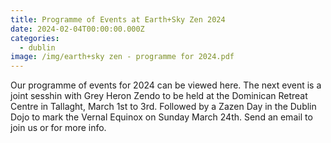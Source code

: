 ```yaml
---
title: Programme of Events at Earth+Sky Zen 2024
date: 2024-02-04T00:00:00.000Z
categories:
  - dublin
image: /img/earth+sky zen - programme for 2024.pdf
---
```


Our programme of events for 2024 can be viewed here. The next event is a joint sesshin with Grey Heron Zendo to be held at the Dominican Retreat Centre in Tallaght, March 1st to 3rd. Followed by a Zazen Day in the Dublin Dojo to mark the Vernal Equinox on Sunday March 24th. Send an email to join us or for more info.
